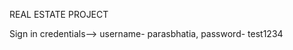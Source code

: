  REAL ESTATE PROJECT

 Sign in credentials-->  username- parasbhatia, 
                         password- test1234
                        

